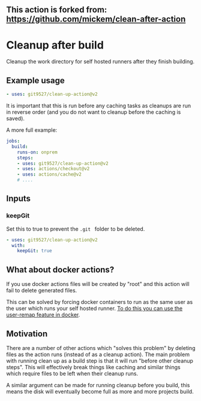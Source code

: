 ## This action is forked from: https://github.com/mickem/clean-after-action

# Cleanup after build

Cleanup the work directory for self hosted runners after they finish building.

## Example usage

```yaml
- uses: git9527/clean-up-action@v2
```

It is important that this is run before any caching tasks as cleanups are run in reverse order (and you do not want to cleanup before the caching is saved).

A more full example:
```yaml
jobs:
  build:
    runs-on: onprem
    steps:
    - uses: git9527/clean-up-action@v2
    - uses: actions/checkout@v2
    - uses: actions/cache@v2
    # ....
```
## Inputs

### keepGit

Set this to true to prevent the `.git ` folder to be deleted.

```yaml
- uses: git9527/clean-up-action@v2
  with:
    keepGit: true
```

## What about docker actions?

If you use docker actions files will be created by "root" and this action will fail to delete generated files.

This can be solved by forcing docker containers to run as the same user as the user which runs your self hosted runner.
[To do this you can use the user-remap feature in docker](https://docs.docker.com/engine/security/userns-remap/).

## Motivation

There are a number of other actions which "solves this problem" by deleting files as the action runs (instead of as a cleanup action).
The main problem with running clean up as a build step is that it will run "before other cleanup steps".
This will effectively break things like caching and similar things which require files to be left when their cleanup runs.

A similar argument can be made for running cleanup before you build, this means the disk will eventually become full as more and more projects build.
  
